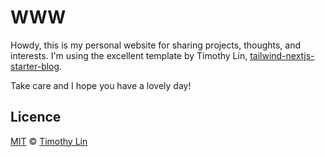 # WWW

Howdy, this is my personal website for sharing projects, thoughts, and interests.
I'm using the excellent template by Timothy Lin, [tailwind-nextjs-starter-blog](https://github.com/timlrx/tailwind-nextjs-starter-blog/).

Take care and I hope you have a lovely day!

## Licence

[MIT](https://github.com/timlrx/tailwind-nextjs-starter-blog/blob/main/LICENSE) © [Timothy Lin](https://www.timlrx.com)
